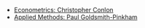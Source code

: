 - [Econometrics: Christopher Conlon](https://www.youtube.com/playlist?list=PL_vQFUgojoerLH1AfiBylg_UvbAaRncKx)
- [Applied Methods: Paul Goldsmith-Pinkham](https://www.youtube.com/playlist?list=PLWWcL1M3lLlojLTSVf2gGYQ_9TlPyPbiJ)
